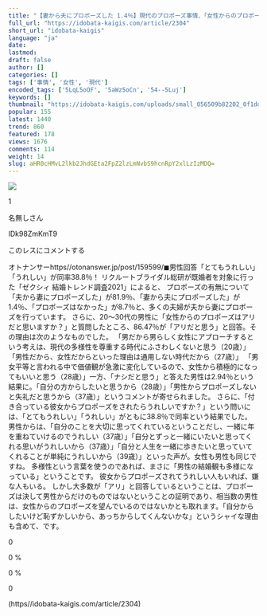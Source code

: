 ```yaml
---
title: "【妻から夫にプロポーズした 1.4％】現代のプロポーズ事情、「女性からのプロポーズ」あり？ 男性たち「とてもうれしい！」"
full_url: "https://idobata-kaigis.com/article/2304"
short_url: "idobata-kaigis"
language: "ja"
date: 
lastmod: 
draft: false
author: []
categories: []
tags: ['事情', '女性', '現代']
encoded_tags: ['5LqL5oOF', '5aWz5oCn', '54--5Luj']
keywords: []
thumbnail: "https://idobata-kaigis.com/uploads/small_056509b82202_0f1dd8029a.jpg"
popular: 155
latest: 1440
trend: 860
featured: 178
views: 1676
comments: 114
weight: 14
slug: aHR0cHMvL2lkb2JhdGEta2FpZ2lzLmNvbS9hcnRpY2xlLzIzMDQ=
---
```


![](https://idobata-kaigis.com/uploads/small_056509b82202_0f1dd8029a.jpg)

<div><p class='text-pink-100 text-sm'><p class='mr-2'>1</p><p class='mr-2'>名無しさん</p><p class='hidden xlinline-block'>IDk98ZmKmT9</p></p><p class='flex items-center text-gray-400'><p class='text-xs mdtext-sm hovercursor-pointer'>このレスにコメントする</p></p><p class='tracking-wide break-all text-lg'>オトナンサーhttps//otonanswer.jp/post/159599/◼男性回答「とてもうれしい」「うれしい」が同率38.8％！ リクルートブライダル総研が既婚者を対象に行った「ゼクシィ 結婚トレンド調査2021」によると、 プロポーズの有無について「夫から妻にプロポーズした」が81.9％、「妻から夫にプロポーズした」が1.4％、「プロポーズはなかった」が8.7％と、多くの夫婦が夫から妻にプロポーズを行っています。 さらに、20～30代の男性に「女性からのプロポーズはアリだと思いますか？」と質問したところ、86.47％が「アリだと思う」と回答。その理由は次のようなものでした。 「男だから男らしく女性にアプローチするという考えは、現代の多様性を尊重する時代にふさわしくないと思う（20歳）」 「男性だから、女性だからといった理由は通用しない時代だから（27歳）」 「男女平等と言われる中で価値観が急激に変化しているので、女性から積極的になってもいいと思う（28歳）」一方、「ナシだと思う」と答えた男性は2.94％という結果に。「自分の方からしたいと思うから（28歳）」「男性からプロポーズしないと失礼だと思うから（37歳）」というコメントが寄せられました。 さらに、「付き合っている彼女からプロポーズをされたらうれしいですか？」という問いには、「とてもうれしい」「うれしい」がともに38.8％で同率という結果でした。 男性からは、「自分のことを大切に思ってくれているということだし、一緒に年を重ねていけるのでうれしい（37歳）」「自分とずっと一緒にいたいと思ってくれる思いがうれしいから（37歳）」「自分と人生を一緒に歩きたいと思っていてくれることが単純にうれしいから（39歳）」といった声が。女性も男性も同じですね。 多様性という言葉を使うのであれば、まさに「男性の結婚観も多様になっている」ということです。 彼女からプロポーズされてうれしい人もいれば、嫌な人もいる。 しかし大多数が「アリ」と回答しているということは、プロポーズは決して男性からだけのものではないということの証明であり、相当数の男性は、女性からのプロポーズを望んでいるのではないかとも取れます。「自分からしたいけど恥ずかしいから、あっちからしてくんないかな」というシャイな理由も含めて、です。 </p><p class='flex items-center mr-2 hovercursor-pointer'><p class='pl-1 text-sm mdtext-base'>0</p></p><p class=' w-full h-full bg-gray-200 absolute '></p><p class='text-white text-xs text-center'>0 %</p><p class='text-white text-xs text-center'>0 %</p><p class='flex items-center mr-2 hovercursor-pointer'><p class='pl-1 text-sm mdtext-base'>0</p></p></div>

(https//idobata-kaigis.com/article/2304)
